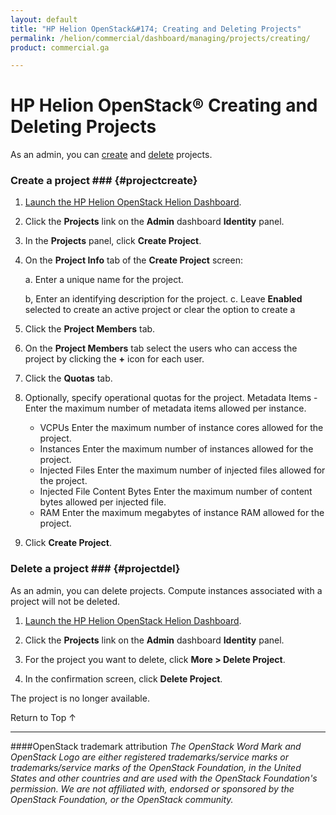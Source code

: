 ```yaml
---
layout: default
title: "HP Helion OpenStack&#174; Creating and Deleting Projects"
permalink: /helion/commercial/dashboard/managing/projects/creating/
product: commercial.ga

---
```

<!--UNDER REVISION-->

<script>

function PageRefresh {
onLoad="window.refresh"
}

PageRefresh();

</script>

<!--
<p style="font-size: small;"> <a href="/helion/commercial/ga1/install/">&#9664; PREV</a> | <a href="/helion/commercial/ga1/install-overview/">&#9650; UP</a> | <a href="/helion/commercial/ga1/">NEXT &#9654;</a> </p>
-->

# HP Helion OpenStack&#174; Creating and Deleting Projects

As an admin, you can [create](#projectcreate) and [delete](#projectsdel) projects. </p>

### Create a project ### {#projectcreate}

1. [Launch the HP Helion OpenStack Helion Dashboard](/helion/openstack/dashboard/login/).

2. Click the <strong>Projects</strong> link on the <strong>Admin</strong> dashboard <strong>Identity</strong> panel.</p>

3. In the <strong>Projects</strong> panel, click <strong>Create Project</strong>.</p>

4. On the <strong>Project Info</strong> tab of the <strong>Create Project</strong> screen:</p>

	a. Enter a unique name for the project.</li>
	b, Enter an identifying description for the project.</li>
	c. Leave <strong>Enabled</strong> selected to create an active project or clear the option to create a </li>

5. Click the <strong>Project Members</strong> tab. </p>

6. On the <strong>Project Members</strong> tab select the users who can access the project by clicking the <strong>+</strong> icon for each user.</p>

7. Click the <strong>Quotas</strong> tab. </p>

8. Optionally, specify operational quotas for the project.     Metadata Items - Enter the maximum number of metadata items allowed per instance.</p>

	* VCPUs Enter the maximum number of instance cores allowed for the project.</li>
	* Instances Enter the maximum number of instances allowed for the project.</li>
	* Injected Files Enter the maximum number of injected files allowed for the project.</li>
	* Injected File Content Bytes Enter the maximum number of content bytes allowed per injected file.</li>
	* RAM Enter the maximum megabytes of instance RAM allowed for the project.</li>

9. Click <strong>Create Project</strong>.</p>

### Delete a project ### {#projectdel}

As an admin, you can delete projects. Compute instances associated with a project will not be deleted.</p>

1. [Launch the HP Helion OpenStack Helion Dashboard](/helion/openstack/dashboard/login/).

2. Click the <strong>Projects</strong> link on the <strong>Admin</strong> dashboard <strong>Identity</strong> panel.</p>

3. For the project you want to delete, click <strong>More &gt; Delete Project</strong>.</p>

4. In the confirmation screen, click <strong>Delete Project</strong>.</p>
<p>The project is no longer available.</p>

<a href="#top" style="padding:14px 0px 14px 0px; text-decoration: none;"> Return to Top &#8593; </a></p>

----
####OpenStack trademark attribution
*The OpenStack Word Mark and OpenStack Logo are either registered trademarks/service marks or trademarks/service marks of the OpenStack Foundation, in the United States and other countries and are used with the OpenStack Foundation's permission. We are not affiliated with, endorsed or sponsored by the OpenStack Foundation, or the OpenStack community.*